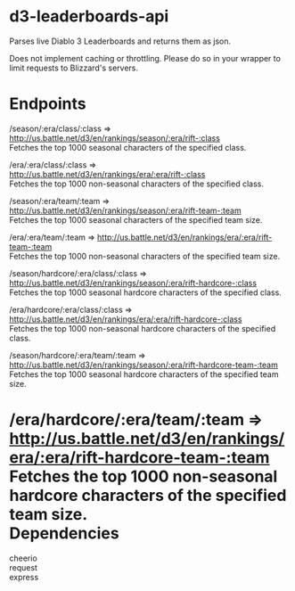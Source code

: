 # d3-leaderboards-api
Parses live Diablo 3 Leaderboards and returns them as json.  

Does not implement caching or throttling. Please do so in your wrapper to limit requests to Blizzard's servers.  

Endpoints
==========
/season/:era/class/:class => http://us.battle.net/d3/en/rankings/season/:era/rift-:class  
Fetches the top 1000 seasonal characters of the specified class.

/era/:era/class/:class => http://us.battle.net/d3/en/rankings/era/:era/rift-:class  
Fetches the top 1000 non-seasonal characters of the specified class.

/season/:era/team/:team => http://us.battle.net/d3/en/rankings/season/:era/rift-team-:team  
Fetches the top 1000 seasonal characters of the specified team size.

/era/:era/team/:team => http://us.battle.net/d3/en/rankings/era/:era/rift-team-:team  
Fetches the top 1000 non-seasonal characters of the specified team size.

/season/hardcore/:era/class/:class => http://us.battle.net/d3/en/rankings/season/:era/rift-hardcore-:class  
Fetches the top 1000 seasonal hardcore characters of the specified class.

/era/hardcore/:era/class/:class => http://us.battle.net/d3/en/rankings/era/:era/rift-hardcore-:class  
Fetches the top 1000 non-seasonal hardcore characters of the specified class.

/season/hardcore/:era/team/:team => http://us.battle.net/d3/en/rankings/season/:era/rift-hardcore-team-:team  
Fetches the top 1000 seasonal hardcore characters of the specified team size.

/era/hardcore/:era/team/:team => http://us.battle.net/d3/en/rankings/era/:era/rift-hardcore-team-:team  
Fetches the top 1000 non-seasonal hardcore characters of the specified team size.
<br>
Dependencies
==========
cheerio  
request  
express
